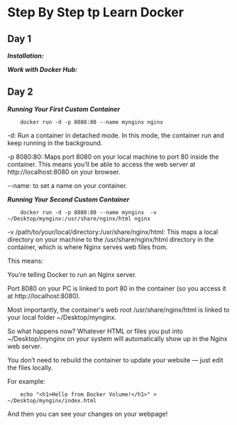 # Step By Step tp Learn Docker

Day 1
-------------------

***Installation:***

***Work with Docker Hub:***

Day 2
-------------------

***Running Your First Custom Container***

        docker run -d -p 8080:80 --name mynginx nginx

-d: Run a container in detached mode. In this mode, the container run and keep running in the background.

-p 8080:80: Maps port 8080 on your local machine to port 80 inside the container. This means you’ll be able to access the web server at http://localhost:8080 on your browser.

--name: to set a name on your container.

***Running Your Second Custom Container***

        docker run -d -p 8080:80 --name mynginx  -v ~/Desktop/mynginx:/usr/share/nginx/html nginx 

-v /path/to/your/local/directory:/usr/share/nginx/html: This maps a local directory on your machine to the /usr/share/nginx/html directory in the container, which is where Nginx serves web files from.

This means:

You’re telling Docker to run an Nginx server.

Port 8080 on your PC is linked to port 80 in the container (so you access it at http://localhost:8080).

Most importantly, the container's web root /usr/share/nginx/html is linked to your local folder ~/Desktop/mynginx.

So what happens now?
Whatever HTML or files you put into ~/Desktop/mynginx on your system will automatically show up in the Nginx web server.

You don’t need to rebuild the container to update your website — just edit the files locally.

For example:

        echo "<h1>Hello from Docker Volume!</h1>" > ~/Desktop/mynginx/index.html

And then you can see your changes on your webpage!
